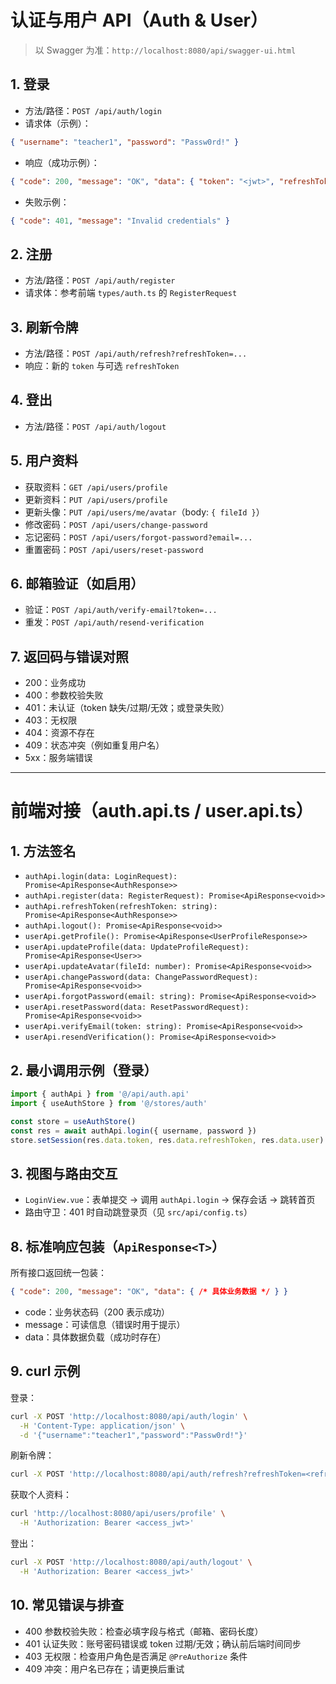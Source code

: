 # 认证与用户 API（Auth & User）

> 以 Swagger 为准：`http://localhost:8080/api/swagger-ui.html`

## 1. 登录
- 方法/路径：`POST /api/auth/login`
- 请求体（示例）：
```json
{ "username": "teacher1", "password": "Passw0rd!" }
```
- 响应（成功示例）：
```json
{ "code": 200, "message": "OK", "data": { "token": "<jwt>", "refreshToken": "<jwt>", "user": { "id": 1, "role": "TEACHER", "username": "teacher1" }}}
```
- 失败示例：
```json
{ "code": 401, "message": "Invalid credentials" }
```

## 2. 注册
- 方法/路径：`POST /api/auth/register`
- 请求体：参考前端 `types/auth.ts` 的 `RegisterRequest`

## 3. 刷新令牌
- 方法/路径：`POST /api/auth/refresh?refreshToken=...`
- 响应：新的 `token` 与可选 `refreshToken`

## 4. 登出
- 方法/路径：`POST /api/auth/logout`

## 5. 用户资料
- 获取资料：`GET /api/users/profile`
- 更新资料：`PUT /api/users/profile`
- 更新头像：`PUT /api/users/me/avatar`（body: `{ fileId }`）
- 修改密码：`POST /api/users/change-password`
- 忘记密码：`POST /api/users/forgot-password?email=...`
- 重置密码：`POST /api/users/reset-password`

## 6. 邮箱验证（如启用）
- 验证：`POST /api/auth/verify-email?token=...`
- 重发：`POST /api/auth/resend-verification`

## 7. 返回码与错误对照
- 200：业务成功
- 400：参数校验失败
- 401：未认证（token 缺失/过期/无效；或登录失败）
- 403：无权限
- 404：资源不存在
- 409：状态冲突（例如重复用户名）
- 5xx：服务端错误

---

# 前端对接（auth.api.ts / user.api.ts）

## 1. 方法签名
- `authApi.login(data: LoginRequest): Promise<ApiResponse<AuthResponse>>`
- `authApi.register(data: RegisterRequest): Promise<ApiResponse<void>>`
- `authApi.refreshToken(refreshToken: string): Promise<ApiResponse<AuthResponse>>`
- `authApi.logout(): Promise<ApiResponse<void>>`
- `userApi.getProfile(): Promise<ApiResponse<UserProfileResponse>>`
- `userApi.updateProfile(data: UpdateProfileRequest): Promise<ApiResponse<User>>`
- `userApi.updateAvatar(fileId: number): Promise<ApiResponse<void>>`
- `userApi.changePassword(data: ChangePasswordRequest): Promise<ApiResponse<void>>`
- `userApi.forgotPassword(email: string): Promise<ApiResponse<void>>`
- `userApi.resetPassword(data: ResetPasswordRequest): Promise<ApiResponse<void>>`
- `userApi.verifyEmail(token: string): Promise<ApiResponse<void>>`
- `userApi.resendVerification(): Promise<ApiResponse<void>>`

## 2. 最小调用示例（登录）
```ts
import { authApi } from '@/api/auth.api'
import { useAuthStore } from '@/stores/auth'

const store = useAuthStore()
const res = await authApi.login({ username, password })
store.setSession(res.data.token, res.data.refreshToken, res.data.user)
```

## 3. 视图与路由交互
- `LoginView.vue`：表单提交 → 调用 `authApi.login` → 保存会话 → 跳转首页
- 路由守卫：401 时自动跳登录页（见 `src/api/config.ts`）

## 8. 标准响应包装（`ApiResponse<T>`）
所有接口返回统一包装：
```json
{ "code": 200, "message": "OK", "data": { /* 具体业务数据 */ } }
```
- code：业务状态码（200 表示成功）
- message：可读信息（错误时用于提示）
- data：具体数据负载（成功时存在）

## 9. curl 示例
登录：
```bash
curl -X POST 'http://localhost:8080/api/auth/login' \
  -H 'Content-Type: application/json' \
  -d '{"username":"teacher1","password":"Passw0rd!"}'
```

刷新令牌：
```bash
curl -X POST 'http://localhost:8080/api/auth/refresh?refreshToken=<refresh_jwt>'
```

获取个人资料：
```bash
curl 'http://localhost:8080/api/users/profile' \
  -H 'Authorization: Bearer <access_jwt>'
```

登出：
```bash
curl -X POST 'http://localhost:8080/api/auth/logout' \
  -H 'Authorization: Bearer <access_jwt>'
```

## 10. 常见错误与排查
- 400 参数校验失败：检查必填字段与格式（邮箱、密码长度）
- 401 认证失败：账号密码错误或 token 过期/无效；确认前后端时间同步
- 403 无权限：检查用户角色是否满足 `@PreAuthorize` 条件
- 409 冲突：用户名已存在；请更换后重试
